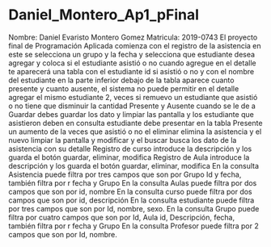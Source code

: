 # Daniel_Montero_Ap1_pFinal
Nombre: Daniel Evaristo Montero Gomez
Matricula: 2019-0743
El proyecto final de Programación Aplicada comienza con el registro de la asistencia en este se selecciona un grupo y la fecha  y selecciona que estudiante desea agregar y coloca si el estudiante asistió o no  cuando agregue en el detalle te aparecerá una tabla con el estudiante id  si asistió o no  y con el nombre del estudiante  en la parte inferior debajo de la tabla aparece cuanto presente  y cuanto  ausente, el sistema no puede permitir en el detalle agregar el mismo estudiante 2, veces si remuevo un estudiante que asistió o no tiene que disminuir la cantidad Presente y Ausente  cuando se le de a Guardar debes guardar los dato y limpiar las pantalla y  los estudiante que asistieron deben en consulta estudiante debe presentar en la tabla Presente un aumento de la veces que asistió o no el eliminar elimina la asistencia y el nuevo limpiar la pantalla y modificar y el buscar busca los dato de la asistencia con su detalle 
Registro de curso introduce la descripción y los guarda el botón guardar, eliminar, modifica
Registro de Aula introduce la descripción y los guarda el botón guardar, eliminar, modifica
En la consulta Asistencia puede filtra por tres campos que son por Grupo Id y fecha, también filtra por r fecha y Grupo
En la consulta Aulas puede filtra por dos campos que son por id, nombre
En la consulta curso puede filtra por dos campos que son por id, descripción
En la consulta estudiante puede filtra por tres campos que son por Id, nombre, sexo.
En la consulta Grupo puede filtra por cuatro campos que son por Id, Aula id, Descripción, fecha, también filtra por r fecha y Grupo
En la consulta Profesor puede filtra por 2 campos que son por Id, nombre.
